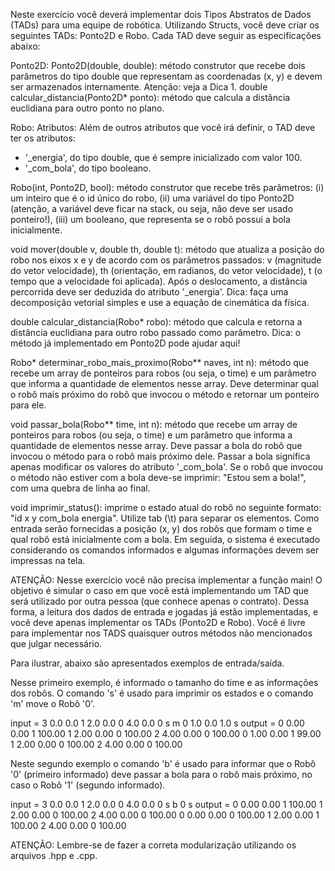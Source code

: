 Neste exercício você deverá implementar dois Tipos Abstratos de Dados (TADs) para uma equipe de robótica. Utilizando Structs, você deve criar os seguintes TADs: Ponto2D e Robo. Cada TAD deve seguir as especificações abaixo:

Ponto2D: 
Ponto2D(double, double): método construtor que recebe dois parâmetros do tipo double que representam as coordenadas (x, y) e devem ser armazenados internamente. Atenção: veja a Dica 1.
double calcular_distancia(Ponto2D* ponto): método que calcula a distância euclidiana para outro ponto no plano.

Robo: 
Atributos: Além de outros atributos que você irá definir, o TAD deve ter os atributos: 
  - '_energia', do tipo double, que é sempre inicializado com valor 100. 
  - '_com_bola', do tipo booleano.
  
Robo(int, Ponto2D, bool): método construtor que recebe três parâmetros: 
(i) um inteiro que é o id único do robo,
(ii) uma variável do tipo Ponto2D (atenção, a variável deve ficar na stack, ou seja, não deve ser usado ponteiro!), 
(iii) um booleano, que representa se o robô possui a bola inicialmente. 

void mover(double v, double th, double t): método que atualiza a posição do robo nos eixos x e y de acordo com os parâmetros passados: v (magnitude do vetor velocidade), th (orientação, em radianos, do vetor velocidade), t (o tempo que a velocidade foi aplicada). Após o deslocamento, a distância percorrida deve ser deduzida do atributo '_energia'. Dica: faça uma decomposição vetorial simples e use a equação de cinemática da física. 

double calcular_distancia(Robo* robo): método que calcula e retorna a distância euclidiana para outro robo passado como parâmetro. Dica: o método já implementado em Ponto2D pode ajudar aqui!

Robo* determinar_robo_mais_proximo(Robo** naves, int n): método que recebe um array de ponteiros para robos (ou seja, o time) e um parâmetro que informa a quantidade de elementos nesse array. Deve determinar qual o robô mais próximo do robô que invocou o método e retornar um ponteiro para ele.

void passar_bola(Robo** time, int n): método que recebe um array de ponteiros para robos (ou seja, o time) e um parâmetro que informa a quantidade de elementos nesse array. Deve passar a bola do robô que invocou o método para o robô mais próximo dele. Passar a bola significa apenas modificar os valores do atributo '_com_bola'. Se o robô que invocou o método não estiver com a bola deve-se imprimir: "Estou sem a bola!", com uma quebra de linha ao final.

void imprimir_status(): imprime o estado atual do robô no seguinte formato: "id x y com_bola energia". Utilize tab (\t) para separar os elementos.
Como entrada serão fornecidas a posição (x, y) dos robôs que formam o time e qual robô está inicialmente com a bola. Em seguida, o sistema é executado considerando os comandos informados e algumas informações devem ser impressas na tela.

ATENÇÃO: Nesse exercício você não precisa implementar a função main! O objetivo é simular o caso em que você está implementando um TAD que será utilizado por outra pessoa (que conhece apenas o contrato). Dessa forma, a leitura dos dados de entrada e jogadas já estão implementadas, e você deve apenas implementar os TADs (Ponto2D e Robo). Você é livre para implementar nos TADS quaisquer outros métodos não mencionados que julgar necessário.

Para ilustrar, abaixo são apresentados exemplos de entrada/saída.

Nesse primeiro exemplo, é informado o tamanho do time e as informações dos robôs. O comando 's' é usado para imprimir os estados e o comando 'm' move o Robô '0'.

input =
3
0.0 0.0 1
2.0 0.0 0
4.0 0.0 0
s
m 0 1.0 0.0 1.0
s
output =
0       0.00    0.00    1       100.00
1       2.00    0.00    0       100.00
2       4.00    0.00    0       100.00
0       1.00    0.00    1       99.00
1       2.00    0.00    0       100.00
2       4.00    0.00    0       100.00

Neste segundo exemplo o comando 'b' é usado para informar que o Robô '0' (primeiro informado) deve passar a bola para o robô mais próximo, no caso o Robô '1' (segundo informado).

input =
3
0.0 0.0 1
2.0 0.0 0
4.0 0.0 0
s
b 0
s
output =
0       0.00    0.00    1       100.00
1       2.00    0.00    0       100.00
2       4.00    0.00    0       100.00
0       0.00    0.00    0       100.00
1       2.00    0.00    1       100.00
2       4.00    0.00    0       100.00

ATENÇÃO: Lembre-se de fazer a correta modularização utilizando os arquivos .hpp e .cpp.
